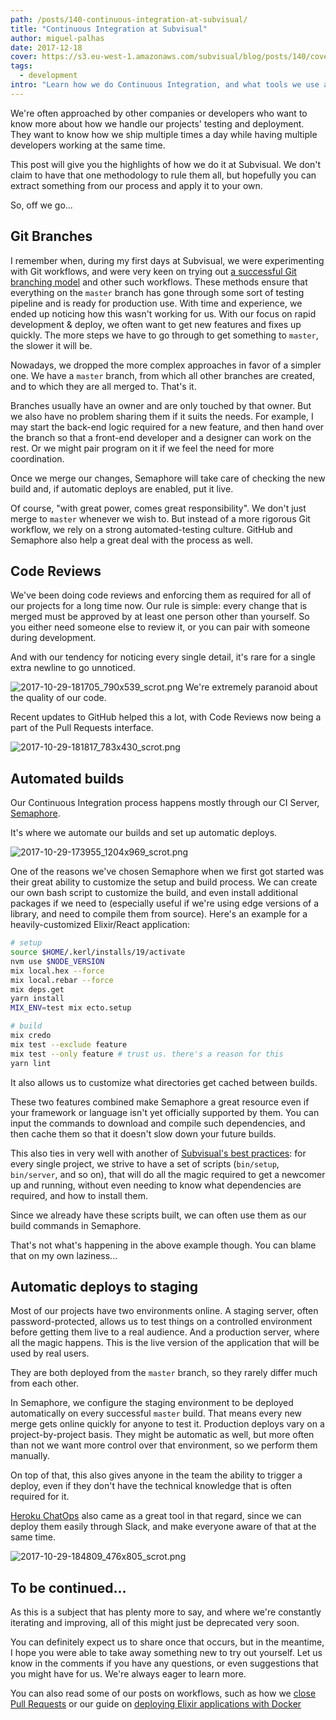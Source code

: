```yaml
---
path: /posts/140-continuous-integration-at-subvisual/
title: "Continuous Integration at Subvisual"
author: miguel-palhas
date: 2017-12-18
cover: https://s3.eu-west-1.amazonaws.com/subvisual/blog/posts/140/cover@2x.jpg
tags:
  - development
intro: "Learn how we do Continuous Integration, and what tools we use at each step of the way"
---
```


We're often approached by other companies or developers who want to know more about how we handle our projects' testing and deployment. They want to know how we ship multiple times a day while having multiple developers working at the same time.

This post will give you the highlights of how we do it at Subvisual. We don't claim to have that one methodology to rule them all, but hopefully you can extract something from our process and apply it to your own.

So, off we go...

## Git Branches

I remember when, during my first days at Subvisual, we were experimenting with Git workflows, and were very keen on trying out [a successful Git branching model] and other such workflows. These methods ensure that everything on the `master` branch has gone through some sort of testing pipeline and is ready for production use.
With time and experience, we ended up noticing how this wasn't working for us. With our focus on rapid development & deploy, we often want to get new features and fixes up quickly. The more steps we have to go through to get something to `master`, the slower it will be.

Nowadays, we dropped the more complex approaches in favor of a simpler one. We have a `master` branch, from which all other branches are created, and to which they are all merged to. That's it.

Branches usually have an owner and are only touched by that owner. But we also have no problem sharing them if it suits the needs. For example, I may start the back-end logic required for a new feature, and then hand over the branch so that a front-end developer and a designer can work on the rest. Or we might pair program on it if we feel the need for more coordination.

Once we merge our changes, Semaphore will take care of checking the new build and, if automatic deploys are enabled, put it live.

Of course, "with great power, comes great responsibility". We don't just merge to `master` whenever we wish to. But instead of a more rigorous Git workflow, we rely on a strong automated-testing culture. GitHub and Semaphore also help a great deal with the process as well.

## Code Reviews

We've been doing code reviews and enforcing them as required for all of our projects for a long time now. Our rule is simple: every change that is merged must be approved by at least one person other than yourself. So you either need someone else to review it, or you can pair with someone during development.

And with our tendency for noticing every single detail, it's rare for a single extra newline to go unnoticed. 

![2017-10-29-181705_790x539_scrot.png](https://s3.eu-west-1.amazonaws.com/subvisual/blog/posts/140/github1.png)
We're extremely paranoid about the quality of our code.

Recent updates to GitHub helped this a lot, with Code Reviews now being a part of the Pull Requests interface.

![2017-10-29-181817_783x430_scrot.png](https://s3.eu-west-1.amazonaws.com/subvisual/blog/posts/140/github2.png)

## Automated builds

Our Continuous Integration process happens mostly through our CI Server, [Semaphore](https://semaphoreci.com/).

It's where we automate our builds and set up automatic deploys.

![2017-10-29-173955_1204x969_scrot.png](https://s3.eu-west-1.amazonaws.com/subvisual/blog/posts/140/semaphore1.png) 

One of the reasons we've chosen Semaphore when we first got started was their great ability to customize the setup and build process. We can create our own bash script to customize the build, and even install additional packages if we need to (especially useful if we're using edge versions of a library, and need to compile them from source). Here's an example for a heavily-customized Elixir/React application:

```bash
# setup
source $HOME/.kerl/installs/19/activate
nvm use $NODE_VERSION
mix local.hex --force
mix local.rebar --force
mix deps.get
yarn install
MIX_ENV=test mix ecto.setup

# build
mix credo
mix test --exclude feature
mix test --only feature # trust us. there's a reason for this
yarn lint
```

It also allows us to customize what directories get cached between builds.

These two features combined make Semaphore a great resource even if your framework or language isn't yet officially supported by them. You can input the commands to download and compile such dependencies, and then cache them so that it doesn't slow down your future builds.

This also ties in very well with another of [Subvisual's best practices]: for every single project, we strive to have a set of scripts (`bin/setup`, `bin/server`, and so on), that will do all the magic required to get a newcomer up and running, without even needing to know what dependencies are required, and how to install them.

Since we already have these scripts built, we can often use them as our build commands in Semaphore.

That's not what's happening in the above example though. You can blame that on my own laziness...

## Automatic deploys to staging

Most of our projects have two environments online. A staging server, often
password-protected, allows us to test things on a controlled environment before
getting them live to a real audience. And a production server, where all the magic happens. This is the live version of the application that will be used by real users.

They are both deployed from the `master` branch, so they rarely differ much from each other.

In Semaphore, we configure the staging environment to be deployed automatically on every successful `master` build. That means every new merge gets online quickly for anyone to test it. Production deploys vary on a project-by-project basis. They might be automatic as well, but more often than not we want more control over that environment, so we perform them manually.

On top of that, this also gives anyone in the team the ability to trigger a deploy, even if they don't have the technical knowledge that is often required for it.

[Heroku ChatOps] also came as a great tool in that regard, since we can deploy them easily through Slack, and make everyone aware of that at the same time.

![2017-10-29-184809_476x805_scrot.png](https://s3.eu-west-1.amazonaws.com/subvisual/blog/posts/140/slack1.png)

## To be continued...

As this is a subject that has plenty more to say, and where we're constantly iterating and improving, all of this might just be deprecated very soon.

You can definitely expect us to share once that occurs, but in the meantime, I hope you were able to take away something new to try out yourself. Let us know in the comments if you have any questions, or even suggestions that you might have for us. We're always eager to learn more.

You can also read some of our posts on workflows, such as how we [close Pull Requests] or our guide on [deploying Elixir applications with Docker]

[A successful Git branching model]: http://nvie.com/posts/a-successful-git-branching-model/
[Heroku Review Apps]: https://devcenter.heroku.com/articles/github-integration-review-apps
[Heroku ChatOps]: https://devcenter.heroku.com/articles/chatops
[Subvisual's best practices]: https://github.com/subvisual/guides
[close Pull Requests]: https://subvisual.co/blog/posts/44-easily-merging-pull-requests/
[deploying Elixir applications with Docker]: https://subvisual.co/blog/posts/137-tutorial-deploying-elixir-applications-with-docker-and-digital-ocean/
